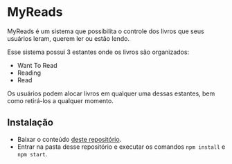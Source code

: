 # MyReads

MyReads é um sistema que possibilita o controle dos livros que seus usuários leram, querem ler ou estão lendo.

Esse sistema possui 3 estantes onde os livros são organizados:

* Want To Read
* Reading
* Read

Os usuários podem alocar livros em qualquer uma dessas estantes, bem como retirá-los a qualquer momento.

## Instalação

* Baixar o conteúdo [deste repositório](https://github.com/gisnandozetesis/reactnd-project-myreads-starter).
* Entrar na pasta desse repositório e executar os comandos `npm install` e `npm start`.

